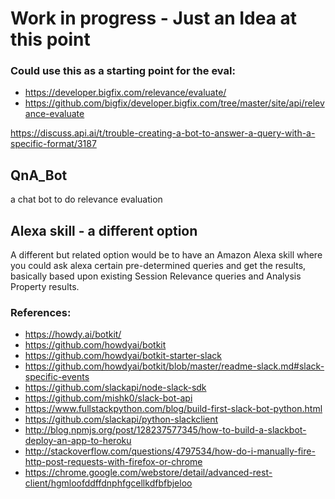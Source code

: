 # Work in progress - Just an Idea at this point

### Could use this as a starting point for the eval:
- https://developer.bigfix.com/relevance/evaluate/
- https://github.com/bigfix/developer.bigfix.com/tree/master/site/api/relevance-evaluate

https://discuss.api.ai/t/trouble-creating-a-bot-to-answer-a-query-with-a-specific-format/3187

## QnA_Bot
a chat bot to do relevance evaluation

## Alexa skill - a different option

A different but related option would be to have an Amazon Alexa skill where you could ask alexa certain pre-determined queries and get the results, basically based upon existing Session Relevance queries and Analysis Property results.

### References:
- https://howdy.ai/botkit/
- https://github.com/howdyai/botkit
- https://github.com/howdyai/botkit-starter-slack
- https://github.com/howdyai/botkit/blob/master/readme-slack.md#slack-specific-events
- https://github.com/slackapi/node-slack-sdk
- https://github.com/mishk0/slack-bot-api
- https://www.fullstackpython.com/blog/build-first-slack-bot-python.html
 - https://github.com/slackapi/python-slackclient
- http://blog.npmjs.org/post/128237577345/how-to-build-a-slackbot-deploy-an-app-to-heroku
- http://stackoverflow.com/questions/4797534/how-do-i-manually-fire-http-post-requests-with-firefox-or-chrome
 - https://chrome.google.com/webstore/detail/advanced-rest-client/hgmloofddffdnphfgcellkdfbfbjeloo
